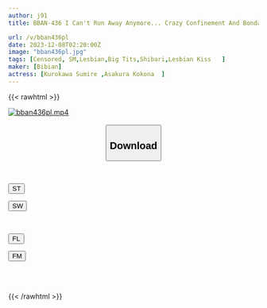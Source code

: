 ```yaml
---
author: j91
title: BBAN-436 I Can't Run Away Anymore... Crazy Confinement And Bondage...Lesbian Training With Pet Doll Kokona Asakura Sumire Kurokawa

url: /v/bban436pl
date: 2023-12-08T02:20:00Z
image: "bban436pl.jpg"
tags: [Censored, SM,Lesbian,Big Tits,Shibari,Lesbian Kiss	]
maker: [Bibian]
actress: [Kurokawa Sumire ,Asakura Kokona  ]
---
```



{{< rawhtml >}}

<div class="video" data-videoid="BJJOBw46D9T2Al">
    <a href="javascript:;">
        <img src="/v/bban436pl/bban436pl.jpg" width="WIDTH" height="HEIGHT" alt="bban436pl.mp4" loading="lazy">
    </a>
</div>

<script type="text/javascript" src="https://j91.asia/asset/on-demand-st.js"></script>

<br>
  <link rel="stylesheet" href="https://j91.asia/asset/bs5.css">
  
  <center>
  <button class="btn btn-primary" type="button" data-bs-toggle="collapse" data-bs-target=".multi-collapse" aria-expanded="false" aria-controls="multiCollapseExample1 multiCollapseExample2"><h2>Download</h2></button></center>
</p>
<div class="row">
  <div class="col">
    <div class="collapse multi-collapse" id="multiCollapseExample1">
      <div class="card card-body">
	      	      <br>
<div class="buttons">  
<p><a href="https://streamtape.to/v/BJJOBw46D9T2Al" target="_blank"><button class="btn-hover color-3"><i class="fa fa-download"></i> ST</button></a></p>
<p><a href="https://flaswish.com/fi17c4j56i8o" target="_blank"><button class="btn-hover color-2"><i class="fa fa-download"></i> SW</button></a></p></div>
    </div>
  </div>
</div>
  <div class="col">
    <div class="collapse multi-collapse" id="multiCollapseExample2">
      <div class="card card-body">
	      <br>
<div class="buttons">
<p><a href="javascript:;" target="_blank"><button class="btn-hover color-9"><i class="fa fa-download"></i> FL</button></a></p>
<p><a href="javascript:;" target="_blank"><button class="btn-hover color-8"><i class="fa fa-download"></i> FM</button></a></p></div>
<br><br>
      </div>
    </div>
  </div>
</div>

{{< /rawhtml >}}